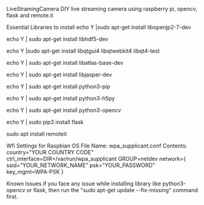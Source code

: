 LiveStramingCamera
DIY live streaming camera using raspberry pi, opencv, flask and remote.it

Essential Libraries to install
echo Y |sudo apt-get install libopenjp2-7-dev

echo Y | sudo apt-get install libhdf5-dev

echo Y |sudo apt-get install libqtgui4 libqtwebkit4 libqt4-test

echo Y | sudo apt-get install libatlas-base-dev

echo Y | sudo apt-get install libjasper-dev

echo Y | sudo apt-get install python3-pip

echo Y | sudo apt-get install python3-h5py

echo Y | sudo apt-get install python3-opencv

echo Y | sudo pip3 install flask

sudo apt install remoteit

Wfi Settings for Raspbian OS
File Name: wpa_supplicant.conf
Contents:
  country="YOUR COUNTRY CODE"
  ctrl_interface=DIR=/var/run/wpa_supplicant GROUP=netdev
  network={
        ssid="YOUR_NETWORK_NAME"
        psk="YOUR_PASSWORD"
        key_mgmt=WPA-PSK
  }


Known Issues
if you face any issue while installing library like python3-opencv or flask,
then run the "sudo apt-get update --fix-missing" command first.

